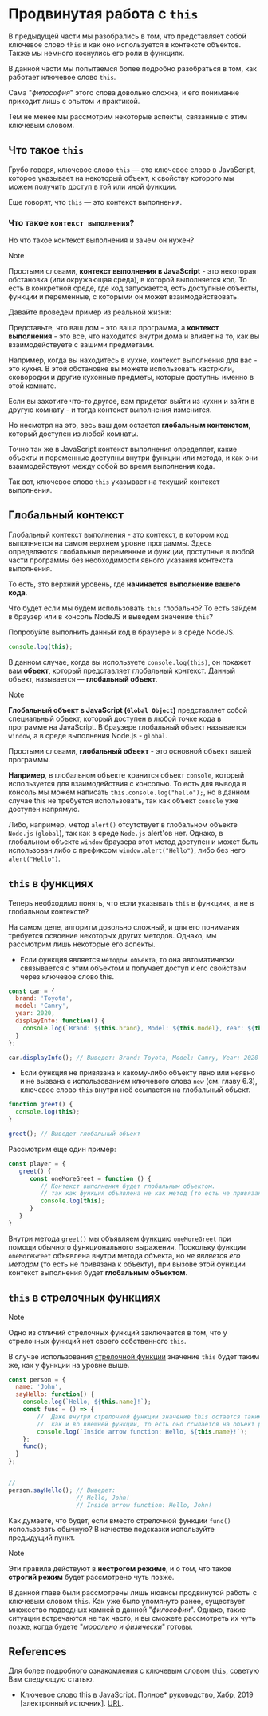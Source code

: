 # Продвинутая работа с `this`

В предыдущей части мы разобрались в том, что представляет собой ключевое слово `this` и как оно используется в контексте объектов. Также мы немного коснулись его роли в функциях.

В данной части мы попытаемся более подробно разобраться в том, как работает ключевое слово `this`.

Сама "_философия_" этого слова довольно сложна, и его понимание приходит лишь с опытом и практикой.

Тем не менее мы рассмотрим некоторые аспекты, связанные с этим ключевым словом.

## Что такое `this`

Грубо говоря, ключевое слово `this` — это ключевое слово в JavaScript, которое указывает на некоторый объект, к свойству которого мы можем получить доступ в той или иной функции.

Еще говорят, что `this` — это контекст выполнения.

### Что такое `контекст выполнения`?

Но что такое контекст выполнения и зачем он нужен? 

> [!NOTE]
> Простыми словами, **контекст выполнения в JavaScript** - это некоторая обстановка (или окружающая среда), в которой выполняется код. То есть в конкретной среде, где код запускается, есть доступные объекты, функции и переменные, с которыми он может взаимодействовать.

Давайте проведем пример из реальной жизни:

Представьте, что ваш дом - это ваша программа, а **контекст выполнения** - это все, что находится внутри дома и влияет на то, как вы взаимодействуете с вашими предметами. 

Например, когда вы находитесь в кухне, контекст выполнения для вас - это кухня. В этой обстановке вы можете использовать кастрюли, сковородки и другие кухонные предметы, которые доступны именно в этой комнате.

Если вы захотите что-то другое, вам придется выйти из кухни и зайти в другую комнату - и тогда контекст выполнения изменится.

Но несмотря на это, весь ваш дом остается **глобальным контекстом**, который доступен из любой комнаты.

Точно так же в JavaScript контекст выполнения определяет, какие объекты и переменные доступны внутри функции или метода, и как они взаимодействуют между собой во время выполнения кода.

Так вот, ключевое слово `this` указывает на текущий контекст выполнения.

## Глобальный контекст

Глобальный контекст выполнения - это контекст, в котором код выполняется на самом верхнем уровне программы. Здесь определяются глобальные переменные и функции, доступные в любой части программы без необходимости явного указания контекста выполнения.

То есть, это верхний уровень, где **начинается выполнение вашего кода**.

Что будет если мы будем использовать `this` глобально? То есть зайдем в браузер или в консоль NodeJS и выведем значение `this`?

Попробуйте выполнить данный код в браузере и в среде NodeJS.
```js
console.log(this);
```

В данном случае, когда вы используете `console.log(this)`, он покажет вам **объект**, который представляет глобальный контекст. Данный объект, называется — **глобальный объект**.

> [!NOTE]
> **Глобальный объект в JavaScript (`Global Object`)** представляет собой специальный объект, который доступен в любой точке кода в программе на JavaScript. В браузере глобальный объект называется `window`, а в среде выполнения Node.js - `global`.

Простыми словами, **глобальный объект** - это основной объект вашей программы.

**Например**, в глобальном объекте хранится объект `console`, который используется для взаимодействия с консолью. То есть для вывода в консоль мы можем написать `this.console.log("hello");`, но в данном случае this не требуется использовать, так как объект `console` уже доступен напрямую.

Либо, например, метод `alert()` отсутствует в глобальном объекте `Node.js` (`global`), так как в среде `Node.js` alert'ов нет. Однако, в глобальном объекте `window` браузера этот метод доступен и может быть использован либо с префиксом `window.alert("Hello")`, либо без него `alert("Hello")`.

## `this` в функциях

Теперь необходимо понять, что если указывать `this` в функциях, а не в глобальном контексте?

На самом деле, алгоритм довольно сложный, и для его понимания требуется освоение некоторых других методов. Однако, мы рассмотрим лишь некоторые его аспекты.

* Если функция является `методом объекта`, то она автоматически связывается с этим объектом и получает доступ к его свойствам через ключевое слово this.

```js
const car = {
  brand: 'Toyota',
  model: 'Camry',
  year: 2020,
  displayInfo: function() {
    console.log(`Brand: ${this.brand}, Model: ${this.model}, Year: ${this.year}`);
  }
};

car.displayInfo(); // Выведет: Brand: Toyota, Model: Camry, Year: 2020
```

* Если функция не привязана к какому-либо объекту явно или неявно и не вызвана с использованием ключевого слова `new` (см. главу 6.3), ключевое слово `this` внутри неё ссылается на глобальный объект.
```js
function greet() {
  console.log(this);
}

greet(); // Выведет глобальный объект
```

Рассмотрим еще один пример:
```js
const player = {
   greet() {
      const oneMoreGreet = function () {
         // Контекст выполнения будет глобальным объектом.
         // так как функция объявлена не как метод (то есть не привязана к объекту)
         console.log(this);
      }
   }
}
```
Внутри метода `greet()` мы объявляем функцию `oneMoreGreet` при помощи обычного функционального выражения. Поскольку функция `oneMoreGreet` объявлена внутри метода объекта, но _не является его методом_ (то есть не привязана к объекту), при вызове этой функции контекст выполнения будет **глобальным объектом**.

## `this` в стрелочных функциях

> [!NOTE]
> Одно из отличий стрелочных функций заключается в том, что у стрелочных функций нет своего собственного `this`.

В случае использования [стрелочной функции](../03_functions/35_arrow_functions.md) значение `this` будет таким же, как у функции на уровне выше.

```js
const person = {
  name: 'John',
  sayHello: function() {
    console.log(`Hello, ${this.name}!`);
    const func = () => {
        //  Даже внутри стрелочной функции значение this остается таким же
        //  как и во внешней функции, то есть оно ссылается на объект player.
        console.log(`Inside arrow function: Hello, ${this.name}!`);
    };
    func();
  }
};


// 
person.sayHello(); // Выведет:
                   // Hello, John!
                   // Inside arrow function: Hello, John!
```

Как думаете, что будет, если вместо стрелочной функции `func()` использовать обычную? В качестве подсказки используйте предыдущий пункт.

> [!NOTE]
> Эти правила действуют в **нестрогом режиме**, и о том, что такое **строгий режим** будет рассмотрено чуть позже.


В данной главе были рассмотрены лишь нюансы продвинутой работы с ключевым словом `this`. Как уже было упомянуто ранее, существует множество подводных камней в данной "_философии_". Однако, такие ситуации встречаются не так часто, и вы сможете рассмотреть их чуть позже, когда будете "_морально и физически_" готовы.

## References

Для более подробного ознакомления с ключевым словом `this`, советую Вам следующую статью.
* Ключевое слово this в JavaScript. Полное* руководство, Хабр, 2019 [электронный источник]. [URL](https://habr.com/ru/articles/464163/).